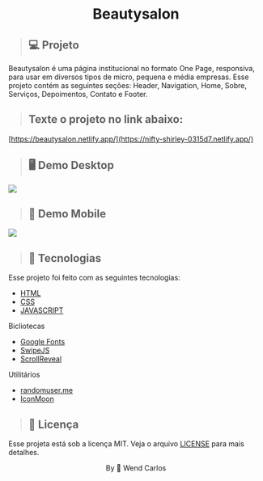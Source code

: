 <h1 align="center"> Beautysalon </h1>

> ## 💻 Projeto

Beautysalon é uma página institucional no formato One Page, responsiva, para usar em diversos tipos de micro, pequena e média empresas. Esse projeto contém as seguintes seções: Header, Navigation, Home, Sobre, Serviços, Depoimentos, Contato e Footer.

> ## Texte o projeto no link abaixo:

[https://beautysalon.netlify.app/](https://nifty-shirley-0315d7.netlify.app/)

> ## 🖥️ Demo Desktop

<img src="./assets/fotos/beautysalon-desktop1.gif">

> ## 📱 Demo Mobile

<img src="./assets/fotos/beautysalon-mobile1.gif">


> ## 🚀 Tecnologias
Esse projeto foi feito com as seguintes tecnologias:

* [HTML](https://developer.mozilla.org/pt-BR/docs/Web/HTML)
* [CSS](https://developer.mozilla.org/pt-BR/docs/Web/CSS)
* [JAVASCRIPT](https://developer.mozilla.org/pt-BR/docs/Web/JavaScript)

Bicliotecas

* [Google Fonts](https://fonts.google.com/)
* [SwipeJS](https://swiperjs.com/)
* [ScrollReveal](https://scrollrevealjs.org/)

Utilitários

* [randomuser.me](https://randomuser.me/photos)
* [IconMoon](https://icomoon.io/)

> ## 📝 Licença

Esse projeta está sob a licença MIT. Veja o arquivo [LICENSE](https://github.com/W-Carlos/Beautysalon/blob/main/LICENSE) para mais detalhes.

<p style="text-align: center;"> By 👋 Wend Carlos </p>


